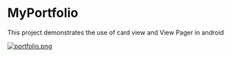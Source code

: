 # MyPortfolio
This project demonstrates the use of card view and View Pager in android

[![portfolio.png](https://s22.postimg.cc/4uu5p7f3l/portfolio.png)](https://postimg.cc/image/lvd1xvs4t/)

